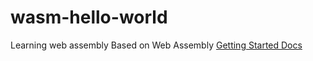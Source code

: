 # wasm-hello-world
Learning web assembly
Based on Web Assembly [Getting Started Docs](https://webassembly.org/getting-started/developers-guide/)

